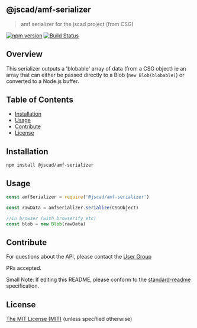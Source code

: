 ## @jscad/amf-serializer

> amf serializer for the jscad project (from CSG)

[![npm version](https://badge.fury.io/js/%40jscad%2Famf-serializer.svg)](https://badge.fury.io/js/%40jscad%2Famf-serializer)
[![Build Status](https://travis-ci.org/jscad/io.svg)](https://travis-ci.org/jscad/amf-serializer)

## Overview

This serializer outputs a 'blobable' array of data (from a CSG object)
ie an array that can either be passed directly to a Blob (`new Blob(blobable)`)
or converted to a Node.js buffer.

## Table of Contents

- [Installation](#installation)
- [Usage](#usage)
- [Contribute](#contribute)
- [License](#license)


## Installation

```
npm install @jscad/amf-serializer
```

## Usage


```javascript
const amfSerializer = require('@jscad/amf-serializer')

const rawData = amfSerializer.serialize(CSGObject)

//in browser (with browserify etc)
const blob = new Blob(rawData)

```


## Contribute

For questions about the API, please contact the [User Group](https://jscad.xyz/forum)

PRs accepted.

Small Note: If editing this README, please conform to the [standard-readme](https://github.com/RichardLitt/standard-readme) specification.


## License

[The MIT License (MIT)](./LICENSE)
(unless specified otherwise)
